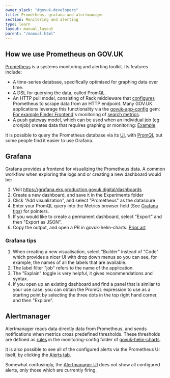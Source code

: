 ```yaml
---
owner_slack: "#govuk-developers"
title: Prometheus, grafana and alertmanager
section: Monitoring and alerting
type: learn
layout: manual_layout
parent: "/manual.html"
---
```


## How we use Prometheus on GOV.UK

[Prometheus][link-1] is a systems monitoring and alerting toolkit. Its features include:

- A time-series database, specifically optimised for graphing data over time.
- A DSL for querying the data, called PromQL.
- An HTTP pull model, consisting of Rack middleware that [configures][link-2] Prometheus to scrape data from an HTTP endpoint. Many GOV.UK applications leverage this functionality via the [govuk-app-config][link-3] gem: [For example Finder Frontend][link-4]'s monitoring of [search metrics][link-5].
- A [push gateway][link-6] model, which can be used when an individual job (eg cronjob) creates data that requires graphing or monitoring: [Example][link-7].

It is possible to query the Prometheus database via its [UI][link-8], with [PromQL][link-9] but some people find it easier to use Grafana.

## Grafana

Grafana provides a frontend for visualizing the Prometheus data. A common workflow when exploring the logs and or creating a new dashboard would be:

1. Visit https://grafana.eks.production.govuk.digital/dashboards
2. Create a new dashboard, and save it in the Experiments folder
3. Click "Add visualization", and select "Prometheus" as the datasoure
4. Enter your PromQL query into the Metrics browser field (See [Grafana tips](#grafana-tips-for-the-uninitiated)) for pointers.
5. If you would like to create a permanent dashboard, select "Export" and then "Export as JSON".
6. Copy the output, and open a PR in govuk-helm-charts. [Prior art][link-10]

### Grafana tips

1. When creating a new visualisation, select "Builder" instead of "Code" which provides a nicer UI with drop down menus so you can see, for example, the names of all the labels that are available.
3. The label filter "job" refers to the name of the application.
4. The "Explain" toggle is very helpful, it gives recommendations and syntax.
5. If you open up an existing dashboard and find a panel that is similar to your use case, you can obtain the PromQL expression to use as a starting point by selecting the three dots in the top right hand corner, and then "Explore".

## Alertmanager

Alertmanager reads data directly data from Prometheus, and sends notifications when metrics cross predefined thresholds. These thresholds are defined as [rules][link-11] in the monitoring-config folder of [govuk-helm-charts][link-12].

It is also possible to see all of the configured alerts via the Prometheus UI itself, by clicking the [Alerts tab][link-13].

Somewhat confusingly, the [Alertmanager UI][link-14] does not show all configured alerts, only those which are currently firing.

[link-1]: https://github.com/prometheus/prometheus?tab=readme-ov-file#----prometheus
[link-2]: https://github.com/prometheus/client_ruby?tab=readme-ov-file#rack-middleware
[link-3]: https://github.com/alphagov/govuk_app_config/blob/main/lib/govuk_app_config/govuk_prometheus_exporter.rb#L6
[link-4]: https://github.com/alphagov/finder-frontend/blob/main/config/initializers/prometheus.rb
[link-5]: https://github.com/alphagov/finder-frontend/pull/3253
[link-6]: https://github.com/prometheus/client_ruby?tab=readme-ov-file#pushgateway
[link-7]: https://github.com/alphagov/publishing-api/blob/2dd10e66d896be23b7e64762a4b43861a7d6a6f9/lib/tasks/metrics.rake#L37
[link-8]: https://prometheus.eks.production.govuk.digital/query
[link-9]: https://prometheus.io/docs/prometheus/latest/querying/basics/#time-series-selectors
[link-10]: https://github.com/alphagov/govuk-helm-charts/pull/3100/files
[link-11]: https://github.com/alphagov/govuk-helm-charts/tree/a787602eb4734d74babaf943eaa9a9dbb805eb8d/charts/monitoring-config/rules
[link-12]: https://github.com/alphagov/govuk-helm-charts
[link-13]: https://prometheus.eks.production.govuk.digital/alerts?search=Search-
[link-14]: https://alertmanager.eks.production.govuk.digital/#/alerts
